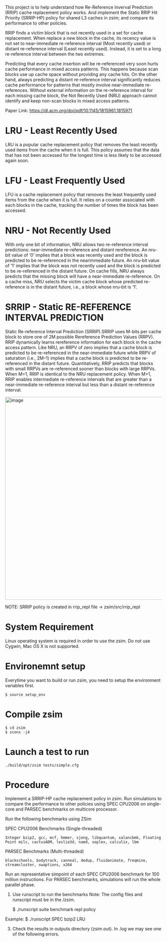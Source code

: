 
This project is to help understand how Re-Reference Inverval Prediction (RRIP) cache replacement policy works. And implement the Static RRIP Hit Priority (SRRIP-HP) policy for
shared L3 caches in zsim; and compare its performance to other policies.

RRIP finds a victim block that is not recently used in a set for cache replacement. When replace a new block in the cache, its recency value is not set to near-immediate re-reference interval (Most recently used) or distant re-reference interval (Least recently used). Instead, it is set to a long re-reference interval between the two extremes. 

Predicting that every cache insertion will be re-referenced very soon hurts cache performance in mixed access patterns. This happens because scan blocks use up cache space without providing any cache hits. On the other hand, always predicting a distant re-reference interval significantly reduces cache performance for patterns that mostly involve near-immediate re-references. Without external information on the re-reference interval for each missing cache block, the Not Recently Used (NRU) approach cannot identify and keep non-scan blocks in mixed access patterns.

Paper Link: https://dl.acm.org/doi/pdf/10.1145/1815961.1815971

# LRU - Least Recently Used

LRU is a popular cache replacement policy that removes the least recently used items from the cache when it is full. This policy assumes that the data that has not been accessed for the longest time is less likely to be accessed again soon.

# LFU - Least Frequently Used

LFU is a cache replacement policy that removes the least frequently used items from the cache when it is full. It relies on a counter associated with each blocks in the cache, tracking the number of times the block has been accessed.

# NRU - Not Recently Used

With only one bit of information, NRU allows two re-reference interval predictions: near-immediate re-reference and distant rereference. An nru-bit value of ‘0’ implies that a block was recently
used and the block is predicted to be re-referenced in the nearimmediate future. An nru-bit value of ‘1’ implies that the block was not recently used and the block is predicted to be re-referenced in the distant future. On cache fills, NRU always predicts that the missing block will have a near-immediate re-reference.  On a cache miss, NRU selects the victim cache block whose predicted re-reference is in the distant future, i.e., a block whose nru-bit is ‘1’.

# SRRIP - Static  RE-REFERENCE INTERVAL PREDICTION

Static Re-reference Interval Prediction (SRRIP).SRRIP uses M-bits per cache block to store one of 2M possible Rereference Prediction Values (RRPV). RRIP dynamically learns rereference information for each block in the cache access pattern. Like NRU, an RRPV of zero implies that a cache block is predicted to be re-referenced in the near-immediate future while RRPV of saturation
(i.e., 2M–1) implies that a cache block is predicted to be re-referenced in the distant future. Quantitatively, RRIP predicts that blocks with small RRPVs are re-referenced sooner than blocks with large RRPVs. When M=1, RRIP is identical to the NRU replacement policy. When M>1, RRIP enables intermediate re-reference intervals that are greater than a near-immediate re-reference interval but less than a distant re-reference interval. 

<img width="650" alt="image" src="https://github.com/Rajat5991/Static-Re-Reference-Interval-Prediction-SRRIP-/assets/154459536/c31a2904-0ffa-490e-a089-35092b9cc662">


NOTE: SRRIP policy is created in rrip_repl file -> zsim/src/rrip_repl

#  System Requirement

Linux operating system is required in order to use the zsim. Do not use Cygwin, Mac OS X is not supported.

# Environemnt setup

Everytime you want to build or run zsim, you need to setup the environment variables first.

```
$ source setup_env
```

# Compile zsim

```
$ cd zsim
$ scons -j4
```

# Launch a test to run

```
./build/opt/zsim tests/simple.cfg
```

# Procedure
Implement a SRRIP-HP cache replacement policy in zsim. Run simulations to compare the performance to other policies using SPEC CPU2006 on single-core and PARSEC benchmarks on multicore
processor.

   Run the following benchmarks using ZSim
   
   SPEC CPU2006 Benchmarks (Single-threaded)
   
    Integer bzip2, gcc, mcf, hmmer, sjeng, libquantum, xalancbmk, Floating Point milc, cactusADM, leslie3d, namd, soplex, calculix, lbm
    
   PARSEC Benchmarks (Multi-threaded)
   
    blackschoels, bodytrack, canneal, dedup, fluidanimate, freqmine, streamcluster, swaptions, x264
    
Run an representative simpoint of each SPEC CPU2006 benchmark for 100 million
instructions. For PARSEC benchmarks, simulations will run the whole parallel phase.
1. Use runscript to run the benchmarks
Note: The config files and runscript must be in the /zsim.

   $ ./runscript suite benchmark repl policy

Example: $ ./runscript SPEC bzip2 LRU

3. Check the results in outputs directory (zsim.out). In <benchmark>.log we may see
one of the following errors.

